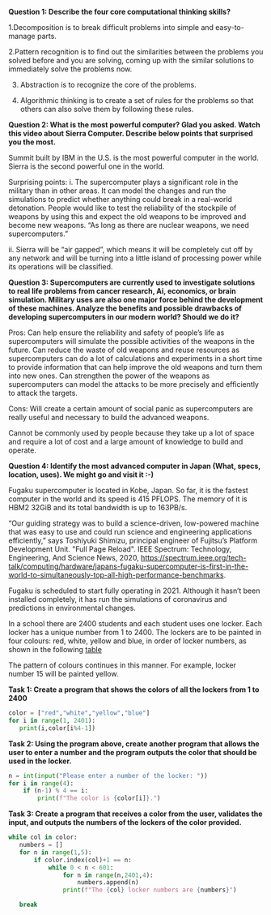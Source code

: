 **Question 1: Describe the four core computational thinking skills?**

1.Decomposition is to  break difficult problems into simple and easy-to-manage parts.

2.Pattern recognition is to find out the similarities between the problems you solved before and you are solving, coming up with the similar solutions to immediately solve the problems now.

3. Abstraction is to recognize the core of the problems.

4. Algorithmic thinking is to create a set of rules for the problems so that others can also solve them by following these rules.

**Question 2: What is the most powerful computer? Glad you asked. Watch this video about Sierra Computer. Describe below points that surprised you the most.**

Summit built by IBM in the U.S. is the most powerful computer in the world. Sierra is the second powerful one in the world.

Surprising points:
   i.  The supercomputer plays a significant role in the military than in other areas. It can model the changes and run the simulations to predict whether anything could break in a real-world detonation. People would like to  test the reliability of the stockpile of weapons by using this and expect the old weapons to be improved and become new weapons. “As long as there are nuclear weapons, we need supercomputers.”

   ii. Sierra will be “air gapped”, which means it will be completely cut off by any network and will be turning into a little island of processing power  while its operations will be classified.

**Question 3: Supercomputers are currently used to investigate solutions to real life problems from cancer research, Ai, economics, or brain simulation. Military uses are also one major force behind the development of these machines. Analyze the benefits and possible drawbacks of developing supercomputers in our modern world? Should we do it?**

Pros:
Can help ensure the reliability and safety of people’s life as supercomputers will simulate the possible activities of the weapons in the future.
Can reduce the waste of old weapons and reuse resources as supercomputers can do a lot of calculations and experiments in a short time to provide information that can help improve the old weapons and turn them into new ones.
Can strengthen the power of the weapons as supercomputers can model the  attacks to be more precisely and efficiently to attack the targets.

Cons:
Will create a certain amount of social panic as supercomputers are really useful and necessary to build the advanced weapons.

Cannot be commonly used by people because they take up a lot of space and require a lot of cost and a large amount of knowledge to build and operate.

**Question 4: Identify the most advanced computer in Japan (What, specs, location, uses). We might go and visit it :-)**

Fugaku supercomputer is located in Kobe, Japan. So far, it is the fastest computer in the world and its speed is 415 PFLOPS. The memory of it is HBM2 32GiB and its total bandwidth is up to 163PB/s.

“Our guiding strategy was to build a science-driven, low-powered machine that was easy to use and could run science and engineering applications efficiently,” says Toshiyuki Shimizu, principal engineer of Fujitsu’s Platform Development Unit. 
"Full Page Reload". IEEE Spectrum: Technology, Engineering, And Science News, 2020, https://spectrum.ieee.org/tech-talk/computing/hardware/japans-fugaku-supercomputer-is-first-in-the-world-to-simultaneously-top-all-high-performance-benchmarks.

Fugaku is scheduled to start fully  operating in 2021. Although it hasn’t been installed completely, it has run the simulations of coronavirus and predictions in environmental changes. 

In a school there are 2400 students and each student uses one locker. Each locker has a unique number from 1 to 2400. The lockers are to be painted in four colours: red, white, yellow and blue, in order of locker numbers, as shown in the following [table](https://docs.google.com/document/d/1_bGPdvLZNzLIBHB2IduZxIlA2ecajslQJBbAT0tsx-c/edit)

The pattern of colours continues in this manner. For example, locker number 15 will be painted yellow.

**Task 1: Create a program that shows the colors of all the lockers from 1 to 2400**
```.py
color = ["red","white","yellow","blue"]
for i in range(1, 2401):
   print(i,color[i%4-1])
 ```

**Task 2: Using the program above, create another program that allows the user to enter a number and the program outputs the color that should be used in the locker.**
```.py
n = int(input("Please enter a number of the locker: "))
for i in range(4):
    if (n-1) % 4 == i:
        print(f"The color is {color[i]}.")
 ```
 **Task 3: Create a program that receives a color from the user, validates the input,  and outputs the numbers of the lockers of the color provided.**
 ```.py
 while col in color:
    numbers = []
    for n in range(1,5):
        if color.index(col)+1 == n:
            while 0 < n < 601:
                for n in range(n,2401,4):
                    numbers.append(n)
                print(f"The {col} locker numbers are {numbers}")

    break
```










